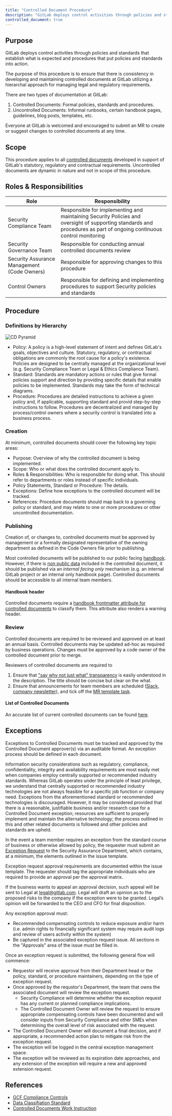 ```yaml
---
title: "Controlled Document Procedure"
description: "GitLab deploys control activities through policies and standards that establish what is expected and procedures that put policies and standards into action."
controlled_document: true
---
```


## Purpose

GitLab deploys control activities through policies and standards that establish what is expected and procedures that put policies and standards into action.

The purpose of this procedure is to ensure that there is consistency in developing and maintaining controlled documents at GitLab utilizing a hierarchal approach for managing legal and regulatory requirements.

There are two types of documentation at GitLab:

1. Controlled Documents: Formal policies, standards and procedures.
1. Uncontrolled Documents: Informal runbooks, certain handbook pages, guidelines, blog posts, templates, etc.

Everyone at GitLab is welcomed and encouraged to submit an MR to create or suggest changes to controlled documents at any time.

## Scope

This procedure applies to all [controlled documents](#list-of-controlled-documents) developed in support of GitLab's statutory, regulatory and contractual requirements. Uncontrolled documents are dynamic in nature and not in scope of this procedure.

## Roles & Responsibilities

| Role  | Responsibility |
|-----------|-----------|
| Security Compliance Team | Responsible for implementing and maintaining Security Policies and oversight of supporting standards and procedures as part of ongoing continuous control monitoring |
| Security Governance Team | Responsible for conducting annual controlled documents review |
| Security Assurance Management (Code Owners) | Responsible for approving changes to this procedure |
| Control Owners | Responsible for defining and implementing procedures to support Security policies and standards |

## Procedure

### Definitions by Hierarchy

![CD Pyramid](/images/security/security-assurance/CDPyramidv2.png)

- Policy: A policy is a high-level statement of intent and defines GitLab's goals, objectives and culture. Statutory, regulatory, or contractual obligations are commonly the root cause for a policy's existence. Policies are designed to be centrally managed at the organizational level (e.g. Security Compliance Team or Legal & Ethics Compliance Team).
- Standard: Standards are mandatory actions or rules that give formal policies support and direction by providing specific details that enable policies to be implemented. Standards may take the form of technical diagrams.
- Procedure: Procedures are detailed instructions to achieve a given policy and, if applicable, supporting standard and provid step-by-step instructions to follow. Procedures are decentralized and managed by process/control owners where a security control is translated into a business process.

### Creation

At minimum, controlled documents should cover the following key topic areas:

- Purpose: Overview of why the controlled document is being implemented.
- Scope: Who or what does the controlled document apply to.
- Roles & Responsibilities: Who is responsible for doing what. This should refer to departments or roles instead of specific individuals.
- Policy Statements, Standard or Procedure: The details.
- Exceptions: Define how exceptions to the controlled document will be tracked.
- References:  Procedure documents should map back to a governing policy or standard, and may relate to one or more procedures or other uncontrolled documentation.

### Publishing

Creation of, or changes to, controlled documents must be approved by management or a formally designated representative of the owning department as defined in the Code Owners file prior to publishing.

Most controlled documents will be published to our public facing [handbook](/). However, if there is [non public data](/handbook/security/standards/data-classification-standard/) included in the controlled document, it should be published via an *internal facing only* mechanism (e.g. an internal GitLab project or an internal only handbook page). Controlled documents should be accessible to all internal team members.

#### Handbook header

Controlled documents require a [handbook frontmatter attribute for controlled documents](http://handbook.gitlab.com/docs/frontmatter/) to classify them. This attribute also renders a warning header.

### Review

Controlled documents are required to be reviewed and approved on at least an annual basis. Controlled documents may be updated ad-hoc as required by business operations. Changes must be approved by a code owner of the controlled document prior to merge.

Reviewers of controlled documents are required to

1. Ensure that ["say why not just what" transparency](/handbook/values/#say-why-not-just-what) is easily understood in the description. The title should be concise but clear on the what.
1. Ensure that announcements for team members are scheduled ([Slack, company newsletter](/handbook/people-group/employment-branding/people-communications/)), and tick off the [MR template task](https://gitlab.com/gitlab-com/www-gitlab-com/-/blob/master/.gitlab/merge_request_templates/Default.md).

#### List of Controlled Documents

An accurate list of current controlled documents can be found [here](https://codeowners-report-schedule-gitlab-com-gl-securit-4422acedb936dd.gitlab.io/).

## Exceptions

Exceptions to Controlled Documents must be tracked and approved by the Controlled Document approver(s) via an auditable format. An exception process should be defined in each document.

Information security considerations such as regulatory, compliance, confidentiality, integrity and availability requirements are most easily met when companies employ centrally supported or recommended industry standards. Whereas GitLab operates under the principle of least privilege, we understand that centrally supported or recommended industry technologies are not always feasible for a specific job function or company need. Exceptions from the aforementioned standard or recommended technologies is discouraged. However, it may be considered provided that there is a reasonable, justifiable business and/or research case for a Controlled Document exception; resources are sufficient to properly implement and maintain the alternative technology; the process outlined in this and other related documents is followed and other policies and standards are upheld.

In the event a team member requires an exception from the standard course of business or otherwise allowed by policy, the requester must submit an [Exception Request](https://gitlab.com/gitlab-com/gl-security/security-assurance/sec-compliance/exceptions/issues/new?issuable_template=exception_request) to the Security Assurance Department, which contains, at a minimum, the elements outlined in the issue template.

Exception request approval requirements are documented within the issue template. The requester should tag the appropriate individuals who are required to provide an approval per the approval matrix.

If the business wants to appeal an approval decision, such appeal will be sent to Legal at legal@gitlab.com. Legal will draft an opinion as to the proposed risks to the company if the exception were to be granted. Legal’s opinion will be forwarded to the CEO and CFO for final disposition.

Any exception approval must:

- Recommended compensating controls to reduce exposure and/or harm (i.e. admin rights to financially significant system may require audit logs and review of users activity within the system)
- Be captured in the associated exception request issue. All sections in the "Approvals" area of the issue must be filled in.

Once an exception request is submitted, the following general flow will commence:

- Requestor will receive approval from their Department head or the policy, standard, or procedure maintainers, depending on the type of exception request.
- Once approved by the requstor's Department, the team that owns the associated document will review the exception request.
  - Security Compliance will determine whether the exception request has any current or planned compliance implications.
  - The Controlled Document Owner will review the request to ensure appropriate compensating controls have been documented and will consider inputs from Security Compliance and other SMEs when determining the overall level of risk associated with the request.
- The Controlled Document Owner will document a final decision, and if appropriate, a recommended action plan to mitigate risk from the exception request.
- The exception will be logged in the central exception management space.
- The exception will be reviewed as its expiration date approaches, and any extension of the exception will require a new and approved extension request.

## References

- [GCF Compliance Controls](/handbook/security/security-assurance/security-compliance/sec-controls/)
- [Data Classifiation Standard](/handbook/security/standards/data-classification-standard/)
- [Controlled Documents Work Instruction](https://gitlab.com/gitlab-com/gl-security/security-assurance/governance/controlled-documents-program/-/blob/main/runbooks/controlled_document_annual_review_work_instruction.md)
